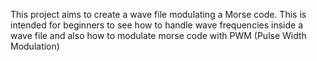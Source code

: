 This project aims to create a wave file modulating a Morse code. This is intended for beginners to see how to handle wave frequencies inside a wave file and also how to modulate morse code with PWM (Pulse Width Modulation)